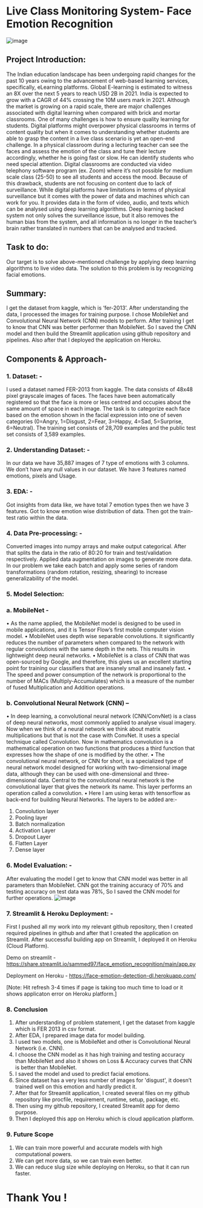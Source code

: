 # Live Class Monitoring System- Face Emotion Recognition
![image](https://user-images.githubusercontent.com/85985250/160456385-112d0d64-74cd-46a2-b116-7b9476fd31de.png)

## Project Introduction:
The Indian education landscape has been undergoing rapid changes for the past 10 years owing to the advancement of web-based learning services, specifically, eLearning platforms. 
Global E-learning is estimated to witness an 8X over the next 5 years to reach USD 2B in 2021. India is expected to grow with a CAGR of 44% crossing the 10M users mark in 2021. Although the market is growing on a rapid scale, there are major challenges associated with digital learning when compared with brick and mortar classrooms. One of many challenges is how to ensure quality learning for students. Digital platforms might overpower physical classrooms in terms of content quality but when it comes to understanding whether students are able to grasp the content in a live class scenario is yet an open-end challenge.
In a physical classroom during a lecturing teacher can see the faces and assess the emotion of the class and tune their lecture accordingly, whether he is going fast or slow. He can identify students who need special attention. Digital classrooms are conducted via video telephony software program (ex. Zoom) where it’s not possible for medium scale class (25-50) to see all students and access the mood. Because of this drawback, students are not focusing on content due to lack of surveillance. While digital platforms have limitations in terms of physical surveillance but it comes with the power of data and machines which can work for you. It provides data in the form of video, audio, and texts which can be analysed using deep learning algorithms. Deep learning backed system not only solves the surveillance issue, but it also removes the human bias from the system, and all information is no longer in the teacher’s brain rather translated in numbers that can be analysed and tracked. 

## Task to do:
Our target is to solve above-mentioned challenge by applying deep learning algorithms to live video data. The solution to this problem is by recognizing facial emotions. 

## Summary:
I get the dataset from kaggle, which is ‘fer-2013’. After understanding the data, I processed the images for training purpose. I chose MobileNet and Convolutional Neural Network (CNN) models to perform. After training I get to know that CNN was better performer than MobileNet. So I saved the CNN model and then build the Streamlit application using github repository and pipelines. Also after that I deployed the application on Heroku.

## Components & Approach-
### 1.	Dataset: - 
I used a dataset named FER-2013 from kaggle. The data consists of 48x48 pixel grayscale images of faces. The faces have been automatically registered so that the face is more or less centred and occupies about the same amount of space in each image.
The task is to categorize each face based on the emotion shown in the facial expression into one of seven categories (0=Angry, 1=Disgust, 2=Fear, 3=Happy, 4=Sad, 5=Surprise, 6=Neutral). The training set consists of 28,709 examples and the public test set consists of 3,589 examples.

### 2.	Understanding Dataset: - 
In our data we have 35,887 images of 7 type of emotions with 3 columns. We don’t have any null values in our dataset. We have 3 features named emotions, pixels and Usage.

### 3.	EDA: - 
Got insights from data like, we have total 7 emotion types then we have 3 features. Got to know emotion wise distribution of data. Then got the train-test ratio within the data.
### 4.	Data Pre-processing: - 
Converted images into numpy arrays and make output categorical. After that splits the data in the ratio of 80:20 for train and test/validation respectively. Applied data augmentation on images to generate more data. In our problem we take each batch and apply some series of random transformations (random rotation, resizing, shearing) to increase generalizability of the model.

### 5.	Model Selection: 
### a.	MobileNet - 
•	As the name applied, the MobileNet model is designed to be used in mobile applications, and it is Tensor Flow’s first mobile computer vision model.
•	MobileNet uses depth wise separable convolutions. It significantly reduces the number of parameters when compared to the network with regular convolutions with the same depth in the nets. This results in lightweight deep neural networks.
•	MobileNet is a class of CNN that was open-sourced by Google, and therefore, this gives us an excellent starting point for training our classifiers that are insanely small and insanely fast.
•	The speed and power consumption of the network is proportional to the number of MACs (Multiply-Accumulates) which is a measure of the number of fused Multiplication and Addition operations. 
### b.	Convolutional Neural Network (CNN) – 
•	In deep learning, a convolutional neural network (CNN/ConvNet) is a class of deep neural networks, most commonly applied to analyse visual imagery. Now when we think of a neural network we think about matrix multiplications but that is not the case with ConvNet. It uses a special technique called Convolution. Now in mathematics convolution is a mathematical operation on two functions that produces a third function that expresses how the shape of one is modified by the other.
•	The convolutional neural network, or CNN for short, is a specialized type of neural network model designed for working with two-dimensional image data, although they can be used with one-dimensional and three-dimensional data. Central to the convolutional neural network is the convolutional layer that gives the network its name. This layer performs an operation called a convolution.
•	Here I am using keras with tensorflow as back-end for building Neural Networks.
The layers to be added are:-
1. Convolution layer
2. Pooling layer
3. Batch normalization
4. Activation Layer
5. Dropout Layer
6. Flatten Layer
7. Dense layer

### 6.	Model Evaluation: - 
After evaluating the model I get to know that CNN model was better in all parameters than MobileNet. CNN got the training accuracy of 70% and testing accuracy on test data was 78%, So I saved the CNN model for further operations.
![image](https://user-images.githubusercontent.com/85985250/160458499-fd6b4cb3-1c70-4faf-93b8-898044d7597b.png)


### 7.	Streamlit & Heroku Deployment: - 
First I pushed all my work into my relevant github repository, then I created required pipelines in github and after that I created the application on Streamlit. After successful building app on Streamlit, I deployed it on Heroku (Cloud Platform).

Demo on streamlit - https://share.streamlit.io/sammed97/face_emotion_recognition/main/app.py

Deployment on Heroku - https://face-emotion-detection-dl.herokuapp.com/

[Note: Hit refresh 3-4 times if page is taking too much time to load or it shows applicaton error on Heroku platform.]

### 8. Conclusion
1. After understanding of problem statement, I get the dataset from kaggle which is FER 2013 in csv format.
2. After EDA, I prepared image data for model building.
3. I used two models, one is MobileNet and other is Convolutional Neural Network (i.e. CNN).
4. I choose the CNN model as it has high training and testing accuracy than MobileNet and also it shows on Loss & Accuracy curves that CNN is better than MobileNet.
5. I saved the model and used to predict facial emotions.
6. Since dataset has a very less number of images for 'disgust', it doesn’t trained well on this emotion and hardly predict it.
7. After that for Streamlit application, I created several files on my github repository like procfile, requirement, runtime, setup, package, etc.
8. Then using my github repository, I created Streamlit app for demo purpose.
9. Then I deployed this app on Heroku which is cloud application platform.

### 9. Future Scope
1. We can train more powerful and accurate models with high computational powers.
2. We can get more data, so we can train even better.
3. We can reduce slug size while deploying on Heroku, so that it can run faster.

# Thank You !
